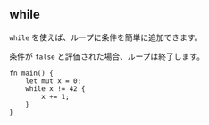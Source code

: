 ## while

`while` を使えば、ループに条件を簡単に追加できます。

条件が `false` と評価された場合、ループは終了します。

```
fn main() {
    let mut x = 0;
    while x != 42 {
        x += 1;
    }
}
```

